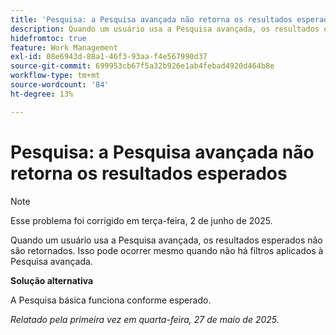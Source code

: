 ```yaml
---
title: 'Pesquisa: a Pesquisa avançada não retorna os resultados esperados'
description: Quando um usuário usa a Pesquisa avançada, os resultados esperados não são retornados. Isso pode ocorrer mesmo quando não há filtros aplicados à Pesquisa avançada.
hidefromtoc: true
feature: Work Management
exl-id: 08e6943d-88a1-46f3-93aa-f4e567990d37
source-git-commit: 699953cb67f5a32b926e1ab4febad4920d464b8e
workflow-type: tm+mt
source-wordcount: '84'
ht-degree: 13%

---
```


# Pesquisa: a Pesquisa avançada não retorna os resultados esperados

>[!NOTE]
>
>Esse problema foi corrigido em terça-feira, 2 de junho de 2025.

Quando um usuário usa a Pesquisa avançada, os resultados esperados não são retornados. Isso pode ocorrer mesmo quando não há filtros aplicados à Pesquisa avançada.

**Solução alternativa**

A Pesquisa básica funciona conforme esperado.

_Relatado pela primeira vez em quarta-feira, 27 de maio de 2025._
